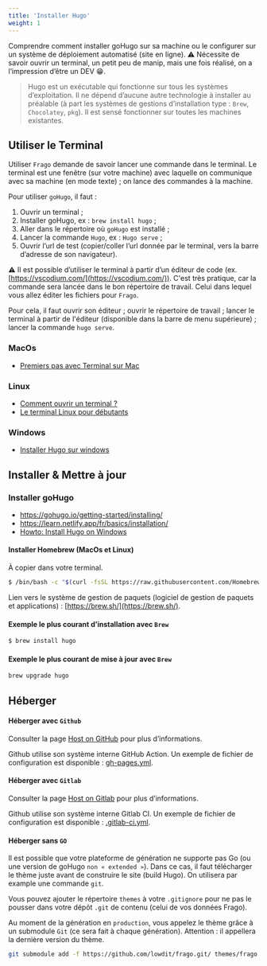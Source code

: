 ```yaml
---
title: 'Installer Hugo'
weight: 1
---
```


Comprendre comment installer goHugo sur sa machine ou le configurer sur un système de déploiement automatisé (site en ligne).
⚠️ Nécessite de savoir ouvrir un terminal, un petit peu de manip, mais une fois réalisé, on a l’impression d’être un DEV 😁.

> Hugo est un exécutable qui fonctionne sur tous les systèmes d’exploitation. Il ne dépend d’aucune autre technologie à installer au préalable (à part les systèmes de gestions d’installation type : `Brew`, `Chocolatey`, `pkg`). Il est sensé fonctionner sur toutes les machines existantes.

## Utiliser le Terminal

Utiliser `Frago` demande de savoir lancer une commande dans le terminal. Le terminal est une fenêtre (sur votre machine) avec laquelle on communique avec sa machine (en mode texte) ; on lance des commandes à la machine.

Pour utiliser `goHugo`, il faut :

  1. Ouvrir un terminal ;
  1. Installer goHugo, ex : `brew install hugo` ;
  1. Aller dans le répertoire où `goHugo` est installé ;
  1. Lancer la commande `Hugo`, ex : `Hugo serve` ;
  1. Ouvrir l’url de test (copier/coller l’url donnée par le terminal, vers la barre d’adresse de son navigateur).

⚠️ Il est possible d’utiliser le terminal à partir d’un éditeur de code (ex. [https://vscodium.com/](https://vscodium.com/)). C'est très pratique, car la commande sera lancée dans le bon répertoire de travail. Celui dans lequel vous allez éditer les fichiers pour `Frago`.

Pour cela, il faut ouvrir son éditeur ; ouvrir le répertoire de travail ; lancer le terminal à partir de l'éditeur (disponible dans la barre de menu supérieure) ; lancer la commande `hugo serve`.




### MacOs

* [Premiers pas avec Terminal sur Mac](https://support.apple.com/fr-fr/guide/terminal/pht23b129fed/2.14/mac/14.0)

### Linux

 * [Comment ouvrir un terminal ?](https://doc.ubuntu-fr.org/terminal)
 * [Le terminal Linux pour débutants](https://www.jetestelinux.com/le-terminal-linux-pour-debutants)

### Windows

 * [Installer Hugo sur windows](/frago/docs/demarrer/installer-hugo-windows/)

## Installer & Mettre à jour

### Installer goHugo

 * <https://gohugo.io/getting-started/installing/>
 * <https://learn.netlify.app/fr/basics/installation/>
 * [Howto: Install Hugo on Windows](https://discourse.gohugo.io/t/howto-install-hugo-on-windows/741)

#### Installer Homebrew (MacOs et Linux)

À copier dans votre terminal.

```bash
$ /bin/bash -c "$(curl -fsSL https://raw.githubusercontent.com/Homebrew/install/HEAD/install.sh)"
```

Lien vers le système de gestion de paquets (logiciel de gestion de paquets et applications) : [https://brew.sh/](https://brew.sh/).

#### Exemple le plus courant d’installation avec `Brew`

```bash
$ brew install hugo
```

#### Exemple le plus courant de mise à jour avec `Brew`

```bash
brew upgrade hugo
```

## Héberger

#### Héberger avec `Github`

Consulter la page [Host on GitHub](https://gohugo.io/hosting-and-deployment/hosting-on-github/) pour plus d’informations.

Github utilise son système interne GitHub Action. Un exemple de fichier de configuration est disponible : [gh-pages.yml](https://github.com/lowdit/frago/blob/master/exampleSite/exampleFiles/.github/workflows/gh-pages.yml).

#### Héberger avec `Gitlab`

Consulter la page [Host on Gitlab](https://gohugo.io/hosting-and-deployment/hosting-on-gitlab/) pour plus d’informations.

Github utilise son système interne Gitlab CI. Un exemple de fichier de configuration est disponible : [.gitlab-ci.yml](https://github.com/lowdit/frago/blob/master/exampleSite/exampleFiles/.gitlab-ci.yml).

#### Héberger sans `GO`

Il est possible que votre plateforme de génération ne supporte pas Go (ou une version de goHugo `non « extended »`). Dans ce cas, il faut télécharger le thème juste avant de construire le site (build Hugo). On utilisera par example une commande `git`.

Vous pouvez ajouter le répertoire `themes` à votre `.gitignore` pour ne pas le pousser dans votre dépôt `.git` de contenu (celui de vos données Frago).

Au moment de la génération en `production`, vous appelez le thème grâce à un submodule `Git` (ce sera fait à chaque génération). Attention : il appellera la dernière version du thème.

```bash
git submodule add -f https://github.com/lowdit/frago.git/ themes/frago && git submodule update --init --recursive && hugo --gc --minify --buildFuture
```
